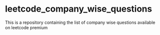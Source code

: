 # leetcode_company_wise_questions
This is a repository containing the list of company wise questions available on leetcode premium
